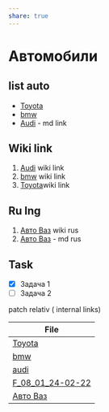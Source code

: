 ```yaml
---
share: true
---
```

  
# Автомобили

## list auto
- [Toyota](Toyota.md)
- [bmw](bmw.md)
- [Audi](audi.md) - md link

## Wiki link
1. [Audi](audi.md) wiki link 
2. [bmw](bmw.md) wiki link 
3. [Toyota](Toyota.md)wiki link 

## Ru lng
1. [Авто Ваз](%D0%90%D0%B2%D1%82%D0%BE%20%D0%92%D0%B0%D0%B7.md) wiki rus
2. [Авто Ваз](Авто%20Ваз.md) - md rus

## Task
- [x] Задача 1
- [ ] Задача 2

patch relativ  ( internal links)


| File                                           |
| ---------------------------------------------- |
| [Toyota](Toyota.md)                     |
| [bmw](bmw.md)                           |
| [audi](audi.md)                         |
| [F_08_01_24-02-22](F_08_01_24-02-22.md) |
| [Авто Ваз](%D0%90%D0%B2%D1%82%D0%BE%2520%D0%92%D0%B0%D0%B7.md.md)                 |




